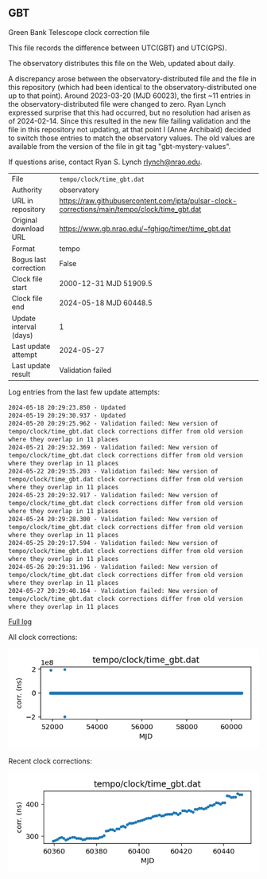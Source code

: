 
## GBT

Green Bank Telescope clock correction file

This file records the difference between UTC(GBT) and UTC(GPS).

The observatory distributes this file on the Web, updated about daily.

A discrepancy arose between the observatory-distributed file and the
file in this repository (which had been identical to the 
observatory-distributed one up to that point). Around 
2023-03-20 (MJD 60023), the first ~11 entries in the 
observatory-distributed file were changed to zero.
Ryan Lynch expressed surprise that this had occurred, but no
resolution had arisen as of 2024-02-14. Since this resulted in
the new file failing validation and the file in this repository
not updating, at that point I (Anne Archibald) decided to
switch those entries to match the observatory values. The old values
are available from the version of the file in git tag 
"gbt-mystery-values".

If questions arise, contact Ryan S. Lynch <rlynch@nrao.edu>.

|     |     |
|:--- |:--- |
| File | `tempo/clock/time_gbt.dat` |
| Authority | observatory |
| URL in repository | <https://raw.githubusercontent.com/ipta/pulsar-clock-corrections/main/tempo/clock/time_gbt.dat> |
| Original download URL | <https://www.gb.nrao.edu/~fghigo/timer/time_gbt.dat> |
| Format | tempo |
| Bogus last correction | False |
| Clock file start | 2000-12-31 MJD 51909.5 |
| Clock file end | 2024-05-18 MJD 60448.5 |
| Update interval (days) | 1 |
| Last update attempt | 2024-05-27 |
| Last update result | Validation failed |

Log entries from the last few update attempts:
```
2024-05-18 20:29:23.850 - Updated
2024-05-19 20:29:30.937 - Updated
2024-05-20 20:29:25.962 - Validation failed: New version of tempo/clock/time_gbt.dat clock corrections differ from old version where they overlap in 11 places
2024-05-21 20:29:32.369 - Validation failed: New version of tempo/clock/time_gbt.dat clock corrections differ from old version where they overlap in 11 places
2024-05-22 20:29:35.203 - Validation failed: New version of tempo/clock/time_gbt.dat clock corrections differ from old version where they overlap in 11 places
2024-05-23 20:29:32.917 - Validation failed: New version of tempo/clock/time_gbt.dat clock corrections differ from old version where they overlap in 11 places
2024-05-24 20:29:28.300 - Validation failed: New version of tempo/clock/time_gbt.dat clock corrections differ from old version where they overlap in 11 places
2024-05-25 20:29:17.594 - Validation failed: New version of tempo/clock/time_gbt.dat clock corrections differ from old version where they overlap in 11 places
2024-05-26 20:29:31.196 - Validation failed: New version of tempo/clock/time_gbt.dat clock corrections differ from old version where they overlap in 11 places
2024-05-27 20:29:40.164 - Validation failed: New version of tempo/clock/time_gbt.dat clock corrections differ from old version where they overlap in 11 places
```
[Full log](https://raw.githubusercontent.com/ipta/pulsar-clock-corrections/main/log/tempo/clock/time_gbt.dat.log)


All clock corrections:

![plot of all clock corrections](time_gbt.dat.png "All corrections")

Recent clock corrections:

![plot of recent clock corrections](time_gbt.dat.short.png "Recent corrections")

